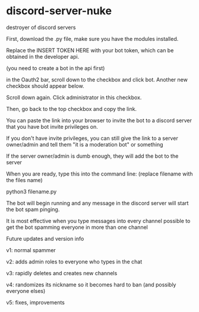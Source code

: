 # discord-server-nuke
destroyer of discord servers

First, download the .py file, make sure you have the modules installed.


Replace the INSERT TOKEN HERE with your bot token, which can be obtained in the developer api.

(you need to create a bot in the api first)


in the Oauth2 bar, scroll down to the checkbox and click bot. Another new checkbox should appear below.

Scroll down again. Click administrator in this checkbox.

Then, go back to the top checkbox and copy the link.

You can paste the link into your browser to invite the bot to a discord server that you have bot invite privileges on.

If you don't have invite privileges, you can still give the link to a server owner/admin and tell them "it is a moderation bot" or something

If the server owner/admin is dumb enough, they will add the bot to the server


When you are ready, type this into the command line: (replace filename with the files name)

python3 filename.py

The bot will begin running and any message in the discord server will start the bot spam pinging.


It is most effective when you type messages into every channel possible to get the bot spamming everyone in more than one channel




Future updates and version info

v1: normal spammer

v2: adds admin roles to everyone who types in the chat

v3: rapidly deletes and creates new channels

v4: randomizes its nickname so it becomes hard to ban (and possibly everyone elses)

v5: fixes, improvements
